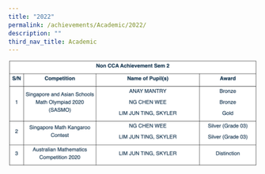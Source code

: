 ```yaml
---
title: "2022"
permalink: /achievements/Academic/2022/
description: ""
third_nav_title: Academic
---
```


![](/images/academic.png)